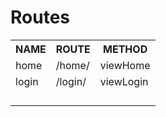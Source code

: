 <h1>Routes</h1>

<table>
  <tr>
    <th>NAME</th>
    <th>ROUTE</th>
    <th>METHOD</th>
  </tr>
  <tr>
    <td>home</td>
    <td>/home/</td>
    <td>viewHome</td>
  </tr>
  <tr>
    <td>login</td>
    <td>/login/</td>
    <td>viewLogin</td>
  </tr>
  <tr>
    <td></td>
    <td></td>
    <td></td>
  </tr>
  <tr>
    <td></td>
    <td></td>
    <td></td>
  </tr>
  <tr>
    <td></td>
    <td></td>
    <td></td>
  </tr>
  <tr>
    <td></td>
    <td></td>
    <td></td>
  </tr>
</table>